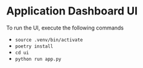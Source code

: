 # Application Dashboard UI

To run the UI, execute the following commands
- `source .venv/bin/activate`
- `poetry install`
- `cd ui`
- `python run app.py`